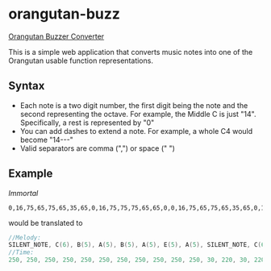 # orangutan-buzz
[Orangutan Buzzer Converter](http://justinchuby.github.io/orangutan-buzz/)

This is a simple web application that converts music notes into one of the Orangutan usable function representations.

## Syntax

- Each note is a two digit number, the first digit being the note and the second representing the octave. For example, the Middle C is just "14". Specifically, a rest is represented by "0"
- You can add dashes to extend a note. For example, a whole C4 would become "14---"
- Valid separators are comma (",") or space (" ")

## Example

*Immortal*
```
0,16,75,65,75,65,35,65,0,16,75,75,75,65,65,0,0,16,75,65,75,65,35,65,0,16,75,65,75,0,65,0
```

would be translated to

```c
//Melody:
SILENT_NOTE, C(6), B(5), A(5), B(5), A(5), E(5), A(5), SILENT_NOTE, C(6), B(5), SILENT_NOTE, B(5), SILENT_NOTE, B(5), A(5), SILENT_NOTE, A(5), SILENT_NOTE, SILENT_NOTE, C(6), B(5), A(5), B(5), A(5), E(5), A(5), SILENT_NOTE, C(6), B(5), A(5), B(5), SILENT_NOTE, A(5), SILENT_NOTE
//Time:
250, 250, 250, 250, 250, 250, 250, 250, 250, 250, 250, 30, 220, 30, 220, 250, 30, 220, 250, 250, 250, 250, 250, 250, 250, 250, 250, 250, 250, 250, 250, 250, 250, 250, 250
```
